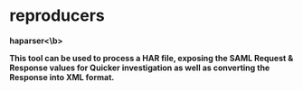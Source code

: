 # reproducers

<b>haparser<\b>

This tool can be used to process a HAR file, exposing the SAML Request & Response values for Quicker investigation as well as converting the Response into XML format.
